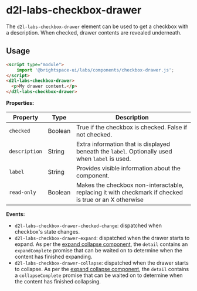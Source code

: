 # d2l-labs-checkbox-drawer

The `d2l-labs-checkbox-drawer` element can be used to get a checkbox with a description. When checked, drawer contents are revealed underneath.

## Usage

```html
<script type="module">
    import '@brightspace-ui/labs/components/checkbox-drawer.js';
</script>
<d2l-labs-checkbox-drawer>
  <p>My drawer content.</p>
</d2l-labs-checkbox-drawer>
```

**Properties:**

| Property | Type | Description |
|--|--|--|
| `checked` | Boolean | True if the checkbox is checked. False if not checked. |
| `description` | String | Extra information that is displayed beneath the `label`. Optionally used when `label` is used. |
| `label` | String | Provides visible information about the component. |
| `read-only` | Boolean | Makes the checkbox non-interactable, replacing it with checkmark if checked is true or an X otherwise |

**Events:**

- `d2l-labs-checkbox-drawer-checked-change`: dispatched when checkbox's state changes.
- `d2l-labs-checkbox-drawer-expand`: dispatched when the drawer starts to expand. As per the [expand collapse component](https://github.com/BrightspaceUI/core/tree/master/components/expand-collapse), the `detail` contains an `expandComplete` promise that can be waited on to determine when the content has finished expanding.
- `d2l-labs-checkbox-drawer-collapse`: dispatched when the drawer starts to collapse. As per the [expand collapse component](https://github.com/BrightspaceUI/core/tree/master/components/expand-collapse), the `detail` contains a `collapseComplete` promise that can be waited on to determine when the content has finished collapsing.
